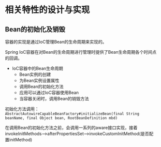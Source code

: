 # 相关特性的设计与实现

##  Bean的初始化及销毁

容器的实现是通过IoC管理Bean的生命周期来实现的。

Spring IoC容器在对Bean的生命周期进行管理时提供了Bean生命周期各个时间点的回调。

- IoC容器中的Bean生命周期
  - Bean实例的创建
  - 为Bean实例设置属性
  - 调用Bean的初始化方法
  - 应用可以通过IoC容器使用Bean
  - 当容器关闭时，调用Bean的销毁方法

初始化方法调用：`AbstractAutowireCapableBeanFactory#initializeBean(final String beanName, final Object bean, RootBeanDefinition mbd)`

在调用Bean的初始化方法之前，会调用一系列的aware接口实现，接着 invokeInitMethods-->afterPropertiesSet-->invokeCustomInitMethod(是否配置initMethod)












